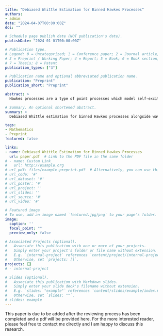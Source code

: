 ```yaml
---
title: "Debiased Whittle Estimation for Binned Hawkes Processes"
authors:
- admin
date: "2024-04-07T00:00:00Z"
doi: ""

# Schedule page publish date (NOT publication's date).
publishDate: "2024-01-01T00:00:00Z"

# Publication type.
# Legend: 0 = Uncategorized; 1 = Conference paper; 2 = Journal article;
# 3 = Preprint / Working Paper; 4 = Report; 5 = Book; 6 = Book section;
# 7 = Thesis; 8 = Patent
publication_types: ["3"]

# Publication name and optional abbreviated publication name.
publication: "Preprint"
publication_short: "Preprint"

abstract: >
  Hawkes processes are a type of point processes which model self-exciting and mutually- exciting behaviour of events. They have a wide variety of applications in seismology, epidemiology, financial markets and even social media cascades. However, acquiring real- life data comes with a lot of inaccuracies since the event times might have been rounded. This leads to considering the data as binned event times instead. Modelling real-world scenarios using point processes increases the necessity for methods to estimate the true parameters of the model from the observed binned data. We present a novel application of the debiased Whittle estimation technique on univariate Hawkes processes, alongside an improvement of the standard Whittle through tapering and differencing. Using a thorough simulation study, we compare the performance of the methods developed in our work to the already existing ones which produce estimates with similar bias at the cost of longer computational time. We also investigate the possibility of extending the algorithms derived for the multivariate case, noticing promising results.

# Summary. An optional shortened abstract.
summary: >
  Debiased Whittle estimation for binned Hawkes processes alongside wavelet estimation of temporal parameters.

tags:
- Mathematics
- Preprint
featured: false

links:
- name: Debiased Whittle Estimation for Binned Hawkes Processes
  url: paper.pdf  # Link to the PDF file in the same folder
# - name: Custom Link
#   url: http://example.org
# url_pdf: files/example-preprint.pdf  # Alternatively, you can use this line for the direct PDF link.
# url_code: '#'
# url_dataset: '#'
# url_poster: '#'
# url_project: ''
# url_slides: ''
# url_source: '#'
# url_video: '#'

# Featured image
# To use, add an image named `featured.jpg/png` to your page's folder.
image:
  caption: ''
  focal_point: ""
  preview_only: false

# Associated Projects (optional).
#   Associate this publication with one or more of your projects.
#   Simply enter your project's folder or file name without extension.
#   E.g. `internal-project` references `content/project/internal-project/index.md`.
#   Otherwise, set `projects: []`.
projects: []
# - internal-project

# Slides (optional).
#   Associate this publication with Markdown slides.
#   Simply enter your slide deck's filename without extension.
#   E.g. `slides: "example"` references `content/slides/example/index.md`.
#   Otherwise, set `slides: ""`.
# slides: example
---
```


  This paper is due to be added after the reviewing process has been completed and a pdf will be provided here. For the more interested reader, please feel free to contact me directly and I am happy to discuss this research.
